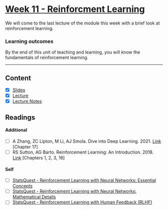 # [Week 11 - Reinforcment Learning](https://canvas.sussex.ac.uk/courses/31315/pages/week-11-reinforcement-learning?module_item_id=1445754)
We will come to the last lecture of the module this week with a brief look at reinforcement learning.

### Learning outcomes
By the end of this unit of teaching and learning, you will know the fundamentals of reinforcement learning.

---

## Content
- [x] [Slides](https://canvas.sussex.ac.uk/courses/31315/files/5657553?wrap=1)
- [x] [Lecture](https://sussex.cloud.panopto.eu/Panopto/Pages/Viewer.aspx?id=69c196c4-16d6-4182-b955-b2b9007ebc54)
- [x] [Lecture Notes](https://github.com/LukeBirkett/study-planner/blob/main/934G5_Machine_Learning/week_11/ML_W11_Reinforcement.pdf)
 
## Readings
#### Additional
- [ ] A Zhang, ZC Lipton, M Li, AJ Smola. Dive into Deep Learning. 2021. [Link](https://readinglists.sussex.ac.uk/leganto/nui/citation/23771559330002461?institute=44SUS_INST&auth=SAML) [Chapter 17]
- [ ] RS Sutton, AG Barto. Reinforcement Learning: An Introduction. 2018. [Link](https://readinglists.sussex.ac.uk/leganto/nui/citation/23771559350002461?institute=44SUS_INST&auth=SAML) [Chapters 1, 2, 3, 16]

#### Self
- [ ] [StatsQuest - Reinforcement Learning with Neural Networks: Essential Concepts](https://www.youtube.com/watch?v=9hbQieQh7-o&list=PLblh5JKOoLUIxGDQs4LFFD--41Vzf-ME1&index=25)
- [ ] [StatsQuest - Reinforcement Learning with Neural Networks: Mathematical Details](https://www.youtube.com/watch?v=DVGmsnxB2UQ&list=PLblh5JKOoLUIxGDQs4LFFD--41Vzf-ME1&index=26)
- [ ] [StatsQuest - Reinforcement Learning with Human Feedback (RLHF)](https://www.youtube.com/watch?v=qPN_XZcJf_s&list=PLblh5JKOoLUIxGDQs4LFFD--41Vzf-ME1&index=27)
